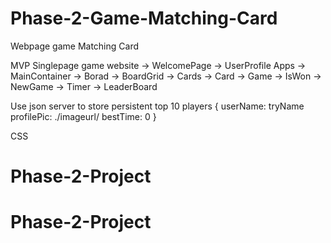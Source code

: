 # Phase-2-Game-Matching-Card
Webpage game Matching Card

MVP
Singlepage game website
     -> WelcomePage -> UserProfile
Apps -> MainContainer -> Borad -> BoardGrid
                      -> Cards -> Card
                      -> Game -> IsWon
                              -> NewGame
                      -> Timer
     -> LeaderBoard

Use json server to store persistent top 10 players
{
  userName: tryName
  profilePic: ./imageurl/
  bestTime: 0
 }
 
CSS
# Phase-2-Project
# Phase-2-Project
